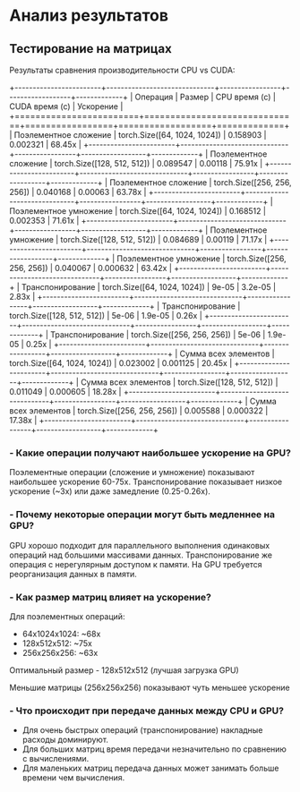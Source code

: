 # Анализ результатов

## Тестирование на матрицах

Результаты сравнения производительности CPU vs CUDA:

+------------------------+------------------------------+-----------------+------------------+-------------+
|               Операция |                       Размер |   CPU время (с) |   CUDA время (с) |   Ускорение |
+========================+==============================+=================+==================+=============+
|  Поэлементное сложение | torch.Size([64, 1024, 1024]) |        0.158903 |         0.002321 |      68.45x |
+------------------------+------------------------------+-----------------+------------------+-------------+
|  Поэлементное сложение |  torch.Size([128, 512, 512]) |        0.089547 |         0.00118  |      75.91x |
+------------------------+------------------------------+-----------------+------------------+-------------+
|  Поэлементное сложение |  torch.Size([256, 256, 256]) |        0.040168 |         0.00063  |      63.78x |
+------------------------+------------------------------+-----------------+------------------+-------------+
| Поэлементное умножение | torch.Size([64, 1024, 1024]) |        0.168512 |         0.002353 |      71.61x |
+------------------------+------------------------------+-----------------+------------------+-------------+
| Поэлементное умножение |  torch.Size([128, 512, 512]) |        0.084689 |         0.00119  |      71.17x |
+------------------------+------------------------------+-----------------+------------------+-------------+
| Поэлементное умножение |  torch.Size([256, 256, 256]) |        0.040067 |         0.000632 |      63.42x |
+------------------------+------------------------------+-----------------+------------------+-------------+
|       Транспонирование | torch.Size([64, 1024, 1024]) |        9e-05    |         3.2e-05  |       2.83x |
+------------------------+------------------------------+-----------------+------------------+-------------+
|       Транспонирование |  torch.Size([128, 512, 512]) |        5e-06    |         1.9e-05  |       0.26x |
+------------------------+------------------------------+-----------------+------------------+-------------+
|       Транспонирование |  torch.Size([256, 256, 256]) |        5e-06    |         1.9e-05  |       0.25x |
+------------------------+------------------------------+-----------------+------------------+-------------+
|   Сумма всех элементов | torch.Size([64, 1024, 1024]) |        0.023002 |         0.001125 |      20.45x |
+------------------------+------------------------------+-----------------+------------------+-------------+
|   Сумма всех элементов |  torch.Size([128, 512, 512]) |        0.011049 |         0.000605 |      18.28x |
+------------------------+------------------------------+-----------------+------------------+-------------+
|   Сумма всех элементов |  torch.Size([256, 256, 256]) |        0.005588 |         0.000322 |      17.38x |
+------------------------+------------------------------+-----------------+------------------+-------------+

### - Какие операции получают наибольшее ускорение на GPU?
Поэлементные операции (сложение и умножение) показывают наибольшее ускорение 60-75x.
Транспонирование показывает низкое ускорение (~3x) или даже замедление (0.25-0.26x). 

### - Почему некоторые операции могут быть медленнее на GPU?
GPU хорошо подходит для параллельного выполнения одинаковых операций над большими массивами данных. Транспонирование же операция с нерегулярным доступом к памяти. На GPU требуется реорганизация данных в памяти.

### - Как размер матриц влияет на ускорение?
Для поэлементных операций:

- 64x1024x1024: ~68x
- 128x512x512: ~75x
- 256x256x256: ~63x

Оптимальный размер - 128x512x512 (лучшая загрузка GPU)

Меньшие матрицы (256x256x256) показывают чуть меньшее ускорение

### - Что происходит при передаче данных между CPU и GPU?
- Для очень быстрых операций (транспонирование) накладные расходы доминируют.
- Для больших матриц время передачи незначительно по сравнению с вычислениями.
- Для маленьких матриц передача данных может занимать больше времени чем вычисления.